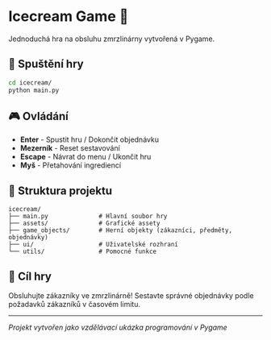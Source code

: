# Icecream Game 🍦

Jednoduchá hra na obsluhu zmrzlinárny vytvořená v Pygame.

## 🚀 Spuštění hry

```bash
cd icecream/
python main.py
```

## 🎮 Ovládání

- **Enter** - Spustit hru / Dokončit objednávku
- **Mezerník** - Reset sestavování
- **Escape** - Návrat do menu / Ukončit hru
- **Myš** - Přetahování ingrediencí

## 📁 Struktura projektu

```
icecream/
├── main.py              # Hlavní soubor hry
├── assets/              # Grafické assety
├── game_objects/        # Herní objekty (zákazníci, předměty, objednávky)
├── ui/                  # Uživatelské rozhraní
└── utils/               # Pomocné funkce
```

## 🎯 Cíl hry

Obsluhujte zákazníky ve zmrzlinárně! Sestavte správné objednávky podle požadavků zákazníků v časovém limitu.

---
*Projekt vytvořen jako vzdělávací ukázka programování v Pygame*
